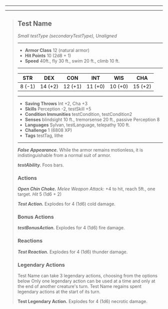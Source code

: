 ___
___
> ## Test Name
>*Small testType (secondaryTestType), Unaligned*
> ___
> - **Armor Class** 12 (natural armor)
> - **Hit Points** 10 (2d8 + 1)
> - **Speed** 40ft., fly 30 ft., swim 20 ft., climb 10 ft.
>___
>|STR|DEX|CON|INT|WIS|CHA|
>|:---:|:---:|:---:|:---:|:---:|:---:|
>|8 (-1)|14 (+2)|12 (+1)|11 (+0)|10 (+0)|15 (+2)|
>___
> - **Saving Throws** Int +2, Cha +3
> - **Skills** Perception -2, testSkill +5
> - **Condition Immunities** testCondition, testCondition2
> - **Senses** blindsight 10 ft., tremorsense 20 ft., passive Perception 8
> - **Languages** Sylvan, testLanguage, telepathy 100 ft.
> - **Challenge** 1 (6808 XP)
> - **Tags** testTag, lithe 
> ___
> ***False Appearance.*** While the armor remains motionless, it is indistinguishable from a normal suit of armor.
>
> ***testAbility.*** Foos bars.
> ### Actions
> ***Open Chin Choke.*** *Melee Weapon Attack:* +4 to hit, reach 5ft., one target. *Hit* 5 (1d6 + 2)
>
> ***Test Action.*** Explodes for 4 (1d6) cold damage.
>
> ### Bonus Actions
> ***testBonusAction.*** Explodes for 4 (1d6) fire damage.
> 
> ### Reactions
> ***Test Reaction.*** Explodes for 4 (1d6) thunder damage.
> 
> ### Legendary Actions
> Test Name can take 3 legendary actions, choosing from the options below Only one legendary action can be used at a time and only at the end of another creature's turn. Test Name regains spent legendary actions at the start of its turn.
>
> **Test Legendary Action.** Explodes for 4 (1d6) necrotic damage.
>